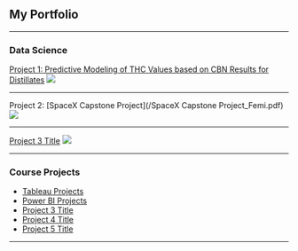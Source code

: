 ## My Portfolio

---

### Data Science 

[Project 1: Predictive Modeling of THC Values based on CBN Results for Distillates](/sample_page)
<img src="images/dummy_thumbnail.jpg?raw=true"/>

---
Project 2: [SpaceX Capstone Project](/SpaceX Capstone Project_Femi.pdf)
<img src="images/dummy_thumbnail.jpg?raw=true"/>

---
[Project 3 Title](http://example.com/)
<img src="images/dummy_thumbnail.jpg?raw=true"/>

---

### Course Projects

- [Tableau Projects](https://public.tableau.com/app/profile/oluwafemi.olawale)
- [Power BI Projects](https://app.powerbi.com/links/VdutdIRLLy?ctid=4a1e5cee-f43e-451d-b150-1486f954ef55&pbi_source=linkShare)
- [Project 3 Title](http://example.com/)
- [Project 4 Title](http://example.com/)
- [Project 5 Title](http://example.com/)

---



